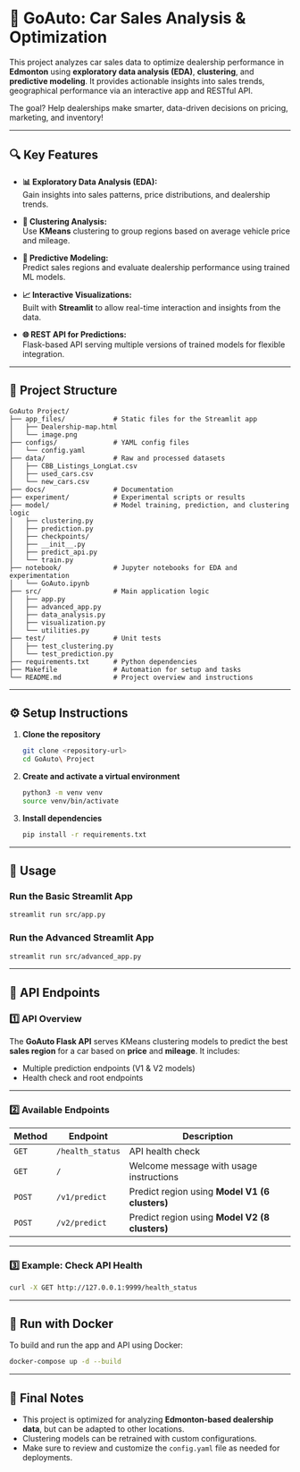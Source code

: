 # 🚗 GoAuto: Car Sales Analysis & Optimization

This project analyzes car sales data to optimize dealership performance in **Edmonton** using **exploratory data analysis (EDA)**, **clustering**, and **predictive modeling**. It provides actionable insights into sales trends, geographical performance via an interactive app and RESTful API.

The goal? Help dealerships make smarter, data-driven decisions on pricing, marketing, and inventory!

---

## 🔍 Key Features

- **📊 Exploratory Data Analysis (EDA):**  
  Gain insights into sales patterns, price distributions, and dealership trends.

- **🧩 Clustering Analysis:**  
  Use **KMeans** clustering to group regions based on average vehicle price and mileage.

- **🤖 Predictive Modeling:**  
  Predict sales regions and evaluate dealership performance using trained ML models.

- **📈 Interactive Visualizations:**  
  Built with **Streamlit** to allow real-time interaction and insights from the data.

- **🌐 REST API for Predictions:**  
  Flask-based API serving multiple versions of trained models for flexible integration.

---

## 📁 Project Structure

```
GoAuto Project/
├── app_files/            # Static files for the Streamlit app
│   ├── Dealership-map.html
│   └── image.png
├── configs/              # YAML config files
│   └── config.yaml
├── data/                 # Raw and processed datasets
│   ├── CBB_Listings_LongLat.csv
│   ├── used_cars.csv
│   └── new_cars.csv
├── docs/                 # Documentation
├── experiment/           # Experimental scripts or results
├── model/                # Model training, prediction, and clustering logic
│   ├── clustering.py
│   ├── prediction.py
│   ├── checkpoints/
│   ├── __init__.py
│   ├── predict_api.py
│   └── train.py
├── notebook/             # Jupyter notebooks for EDA and experimentation
│   └── GoAuto.ipynb
├── src/                  # Main application logic
│   ├── app.py
│   ├── advanced_app.py
│   ├── data_analysis.py
│   ├── visualization.py
│   └── utilities.py
├── test/                 # Unit tests
│   ├── test_clustering.py
│   └── test_prediction.py
├── requirements.txt      # Python dependencies
├── Makefile              # Automation for setup and tasks
└── README.md             # Project overview and instructions
```

---

## ⚙️ Setup Instructions

1. **Clone the repository**
   ```bash
   git clone <repository-url>
   cd GoAuto\ Project
   ```

2. **Create and activate a virtual environment**
   ```bash
   python3 -m venv venv
   source venv/bin/activate
   ```

3. **Install dependencies**
   ```bash
   pip install -r requirements.txt
   ```

---

## 🚀 Usage

### Run the Basic Streamlit App
```bash
streamlit run src/app.py
```

### Run the Advanced Streamlit App
```bash
streamlit run src/advanced_app.py
```

---

## 🔌 API Endpoints

### 1️⃣ API Overview

The **GoAuto Flask API** serves KMeans clustering models to predict the best **sales region** for a car based on **price** and **mileage**. It includes:

- Multiple prediction endpoints (V1 & V2 models)
- Health check and root endpoints

---

### 2️⃣ Available Endpoints

| **Method** | **Endpoint**     | **Description**                                 |
|------------|------------------|-------------------------------------------------|
| `GET`      | `/health_status` | API health check                                |
| `GET`      | `/`              | Welcome message with usage instructions         |
| `POST`     | `/v1/predict`    | Predict region using **Model V1 (6 clusters)**  |
| `POST`     | `/v2/predict`    | Predict region using **Model V2 (8 clusters)**  |

---

### 3️⃣ Example: Check API Health
```bash
curl -X GET http://127.0.0.1:9999/health_status
```

---

## 🐳 Run with Docker

To build and run the app and API using Docker:

```bash
docker-compose up -d --build
```

---

## 📝 Final Notes

- This project is optimized for analyzing **Edmonton-based dealership data**, but can be adapted to other locations.
- Clustering models can be retrained with custom configurations.
- Make sure to review and customize the `config.yaml` file as needed for deployments.